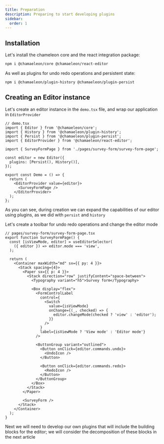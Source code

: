 ```yaml
---
title: Preparation
description: Preparing to start developing plugins
sidebar:
  order: 1
---
```


## Installation

Let's install the chameleon core and the react integration package:

```sh frame="none"
npm i @chamaeleon/core @chamaeleon/react-editor
```

As well as plugins for undo redo operations and persistent state:

```sh frame="none"
npm i @chamaeleon/plugin-history @chamaeleon/plugin-persist
```

## Creating an Editor instance

Let's create an editor instance in the `demo.tsx` file, and wrap our application in `EditorProvider`

```tsx
// demo.tsx
import { Editor } from '@chamaeleon/core';
import { History } from '@chamaeleon/plugin-history';
import { Persist } from '@chamaeleon/plugin-persist';
import { EditorProvider } from '@chamaeleon/react-editor';

import { SurveyFormPage } from './pages/survey-form/survey-form-page';

const editor = new Editor({
  plugins: [Persist(), History()],
});

export const Demo = () => {
  return (
    <EditorProvider value={editor}>
      <SurveyFormPage />
    </EditorProvider>
  );
};
```

As you can see, during creation we can expand the capabilities of our editor using plugins, as we did with `persist` and `history`

Let's create a toolbar for undo redo operations and change the editor mode

```tsx
// pages/survey-form/survey-form-page.tsx
export function SurveyFormPage() {
  const [isViewMode, editor] = useEditorSelector(
    ({ editor }) => editor.mode === 'view',
  );

  return (
    <Container maxWidth="md" sx={{ py: 4 }}>
      <Stack spacing={4}>
        <Paper sx={{ p: 4 }}>
          <Stack direction="row" justifyContent="space-between">
            <Typography variant="h5">Survey form</Typography>

            <Box display="flex">
              <FormControlLabel
                control={
                  <Switch
                    value={isViewMode}
                    onChange={(_, checked) => {
                      editor.changeMode(checked ? 'view' : 'editor');
                    }}
                  />
                }
                label={isViewMode ? 'View mode' : 'Editor mode'}
              />

              <ButtonGroup variant="outlined">
                <Button onClick={editor.commands.undo}>
                  <UndoIcon />
                </Button>

                <Button onClick={editor.commands.redo}>
                  <RedoIcon />
                </Button>
              </ButtonGroup>
            </Box>
          </Stack>
        </Paper>

        <SurveyForm />
      </Stack>
    </Container>
  );
}
```

Next we will need to develop our own plugins that will include the building blocks for the editor; we will consider the decomposition of these blocks in the next article
